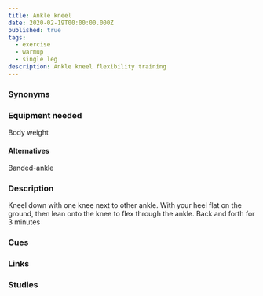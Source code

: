 ```yaml
---
title: Ankle kneel
date: 2020-02-19T00:00:00.000Z
published: true
tags:
  - exercise
  - warmup
  - single leg
description: Ankle kneel flexibility training
---
```

### Synonyms
### Equipment needed
Body weight
#### Alternatives
Banded-ankle 
### Description
Kneel down with one knee next to other ankle. With your heel flat on the ground, then lean onto the knee to flex through the ankle. Back and forth for 3 minutes
### Cues
### Links
### Studies
<!--stackedit_data:
eyJoaXN0b3J5IjpbMTkxNjI4NTc3OF19
-->
